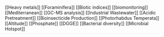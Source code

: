 [[Heavy metals]]
[[Foraminifera]]
[[Biotic indices]]
[[biomonitoring]]
[[Mediterranean]]
[[GC-MS analysis]]
[[Industrial Wastewater]]
[[Acidic Pretreatment]]
[[Bioinsecticide Production]]
[[Photorhabdus Temperata]]
[[Altitude]]
[[Phosphate]]
[[DGGE]]
[[Bacterial diversity]]
[[Microbial Hotspot]]
